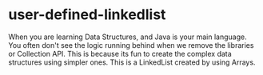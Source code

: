 # user-defined-linkedlist

When you are learning Data Structures, and Java is your main language. You often don't see the logic running behind when we remove the libraries or Collection API. This is because its fun to create the complex data structures using simpler ones. This is a LinkedList created by using Arrays.
